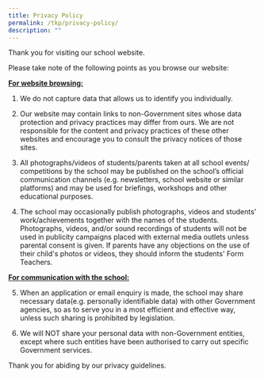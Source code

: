 ```yaml
---
title: Privacy Policy
permalink: /tkp/privacy-policy/
description: ""
---
```

Thank you for visiting our school website.

  

Please take note of the following points as you browse our website:

  

**<u>For website browsing:</u>**

  

1) We do not capture data that allows us to identify you individually.

  

2) Our website may contain links to non-Government sites whose data protection and privacy practices may differ from ours. We are not responsible for the content and privacy practices of these other websites and encourage you to consult the privacy notices of those sites.

  

3) All photographs/videos of students/parents taken at all school events/ competitions by the school may be published on the school’s official communication channels (e.g. newsletters, school website or similar platforms) and may be used for briefings, workshops and other educational purposes.

  

4) The school may occasionally publish photographs, videos and students’ work/achievements together with the names of the students. Photographs, videos, and/or sound recordings of students will not be used in publicity campaigns placed with external media outlets unless parental consent is given. If parents have any objections on the use of their child's photos or videos, they should inform the students' Form Teachers.

  

**<u>For communication with the school:</u>**

  

5) When an application or email enquiry is made, the school may share necessary data(e.g. personally identifiable data) with other Government agencies, so as to serve you in a most efficient and effective way, unless such sharing is prohibited by legislation.

  

6) We will NOT share your personal data with non-Government entities, except where such entities have been authorised to carry out specific Government services.

  

Thank you for abiding by our privacy guidelines.